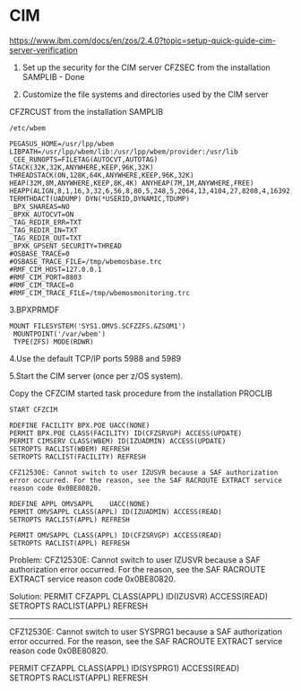 
# CIM

<https://www.ibm.com/docs/en/zos/2.4.0?topic=setup-quick-guide-cim-server-verification>

1. Set up the security for the CIM server
CFZSEC from the installation SAMPLIB - Done

2. Customize the file systems and directories used by the CIM server

CFZRCUST from the installation SAMPLIB

```jcl
/etc/wbem

PEGASUS_HOME=/usr/lpp/wbem
LIBPATH=/usr/lpp/wbem/lib:/usr/lpp/wbem/provider:/usr/lib
_CEE_RUNOPTS=FILETAG(AUTOCVT,AUTOTAG) STACK(32K,32K,ANYWHERE,KEEP,96K,32K) THREADSTACK(ON,128K,64K,ANYWHERE,KEEP,96K,32K) HEAP(32M,8M,ANYWHERE,KEEP,8K,4K) ANYHEAP(7M,1M,ANYWHERE,FREE) HEAPP(ALIGN,8,1,16,3,32,6,56,8,80,5,248,5,2064,13,4104,27,8208,4,16392,1,32784,2,65536,10) TERMTHDACT(UADUMP) DYN(*USERID,DYNAMIC,TDUMP)
_BPX_SHAREAS=NO
_BPXK_AUTOCVT=ON
_TAG_REDIR_ERR=TXT
_TAG_REDIR_IN=TXT
_TAG_REDIR_OUT=TXT
_BPXK_GPSENT_SECURITY=THREAD
#OSBASE_TRACE=0
#OSBASE_TRACE_FILE=/tmp/wbemosbase.trc
#RMF_CIM_HOST=127.0.0.1
#RMF_CIM_PORT=8803
#RMF_CIM_TRACE=0
#RMF_CIM_TRACE_FILE=/tmp/wbemosmonitoring.trc
```

3.BPXPRMDF

```jcl
MOUNT FILESYSTEM('SYS1.OMVS.SCFZZFS.&ZSOM1')  
 MOUNTPOINT('/var/wbem')
 TYPE(ZFS) MODE(RDWR)
```

4.Use the default TCP/IP ports 5988 and 5989

5.Start the CIM server (once per z/OS system).

Copy the CFZCIM started task procedure from the installation PROCLIB

```rexx
START CFZCIM
  
RDEFINE FACILITY BPX.POE UACC(NONE)
PERMIT BPX.POE CLASS(FACILITY) ID(CFZSRVGP) ACCESS(UPDATE)
PERMIT CIMSERV CLASS(WBEM) ID(IZUADMIN) ACCESS(UPDATE)
SETROPTS RACLIST(WBEM) REFRESH
SETROPTS RACLIST(FACILITY) REFRESH

CFZ12530E: Cannot switch to user IZUSVR because a SAF authorization
error occurred. For the reason, see the SAF RACROUTE EXTRACT service
reason code 0x0BE80820.

RDEFINE APPL OMVSAPPL    UACC(NONE)
PERMIT OMVSAPPL CLASS(APPL) ID(IZUADMIN) ACCESS(READ)
SETROPTS RACLIST(APPL) REFRESH

PERMIT OMVSAPPL CLASS(APPL) ID(CFZSRVGP) ACCESS(READ)
SETROPTS RACLIST(APPL) REFRESH
```

Problem:
CFZ12530E: Cannot switch to user IZUSVR because a SAF authorization 
error occurred. For the reason, see the SAF RACROUTE EXTRACT service
reason code 0x0BE80820.                                             

Solution:
 PERMIT CFZAPPL  CLASS(APPL) ID(IZUSVR) ACCESS(READ)   
 SETROPTS RACLIST(APPL) REFRESH                        

---
CFZ12530E: Cannot switch to user SYSPRG1 because a SAF authorization
error occurred. For the reason, see the SAF RACROUTE EXTRACT service
reason code 0x0BE80820.                                             

 PERMIT CFZAPPL  CLASS(APPL) ID(SYSPRG1) ACCESS(READ)  
 SETROPTS RACLIST(APPL) REFRESH                        

